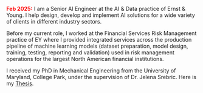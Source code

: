 <span style="color: red">**Feb 2025:**</span> 
I am a Senior AI Engineer at the AI & Data practice of Ernst & Young. I help design, develop and implement AI solutions for a wide variety of clients in different industry sectors.

Before my current role, I worked at the Financial Services Risk Management practice of EY where I provided integrated services across the production pipeline of machine learning models (dataset preparation, model design, training, testing, reporting and validation) used in risk management operations for the largest North American financial institutions.

I received my PhD in Mechanical Engineering from the University of Maryland, College Park, under the supervision of Dr. Jelena Srebric. Here is my [Thesis](https://doi.org/10.13016/8bo1-z4b6).

